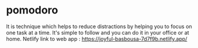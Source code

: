 # pomodoro 
It is technique which helps to reduce distractions by helping you to focus on one task at a time. It's simple to follow and you can do it in your office or at home. 
Netlify link to web app : https://joyful-basbousa-7d7f9b.netlify.app/
